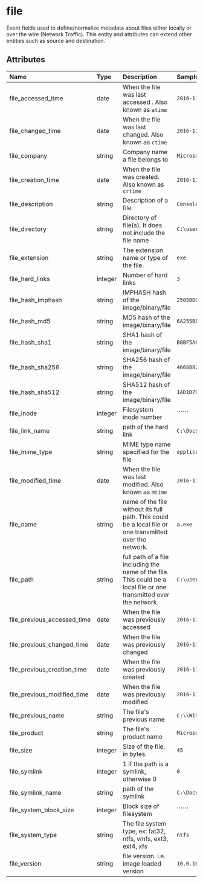 # file

Event fields used to define/normalize metadata about files either locally or over the wire (Network Traffic). This entity and attributes can extend other entities such as source and destination.

## Attributes

| Name | Type | Description | Sample Value |
|:---|:---|:---|:---|
 | file_accessed_time | date | When the file was last accessed . Also known as `atime` | ```2016-11-25 18:21:47``` |
 | file_changed_time | date | When the file was last changed. Also known as `ctime` | ```2016-11-25 18:21:47``` |
 | file_company | string | Company name a file belongs to | ```Microsoft Corporation``` |
 | file_creation_time | date | When the file was created. Also known as `crtime` | ```2016-11-25 18:21:47``` |
 | file_description | string | Description of a file | ```Console Window Host``` |
 | file_directory | string | Directory of file(s). It does not include the file name | ```C:\users\wardog\``` |
 | file_extension | string | The extension name or type of the file. | ```exe``` |
 | file_hard_links | integer | Number of hard links | ```3``` |
 | file_hash_imphash | string | IMPHASH hash of the image/binary/file | ```2505BD03D7BD285E50CE89CEC02B333B``` |
 | file_hash_md5 | string | MD5 hash of the image/binary/file | ```6A255BEBF3DBCD13585538ED47DBAFD7``` |
 | file_hash_sha1 | string | SHA1 hash of the image/binary/file | ```B0BF5AC2E81BBF597FAD5F349FEEB32CAC449FA2``` |
 | file_hash_sha256 | string | SHA256 hash of the image/binary/file | ```4668BB2223FFB983A5F1273B9E3D9FA2C5CE4A0F1FB18CA5C1B285762020073C``` |
 | file_hash_sha512 | string | SHA512 hash of the image/binary/file | ```1AD1D79F85D8F6A50EA282F63898D652661DAA0C1FD361C22647CABC98A70E8CBCE83200D579D10DD0A3D46BE9496DCDFDDF28B0C5E9709343B032A8796FBECB``` |
 | file_inode | integer | Filesystem inode number | `````` |
 | file_link_name | string | path of the hard link | ```C:\Docs\My.exe``` |
 | file_mime_type | string | MIME type name specified for the file | ```application/msword``` |
 | file_modified_time | date | When the file was last modified. Also known as `mtime` | ```2016-11-25 18:21:47``` |
 | file_name | string | name of the file without its full path. This could be a local file or one transmitted over the network. | ```a.exe``` |
 | file_path | string | full path of a file including the name of the file. This could be a local file or one transmitted over the network. | ```C:\users\wardog\z.exe``` |
 | file_previous_accessed_time | date | When the file was previously accessed | ```2016-11-25 18:21:47``` |
 | file_previous_changed_time | date | When the file was previously changed | ```2016-11-25 18:21:47``` |
 | file_previous_creation_time | date | When the file was previously created | ```2016-11-25 18:21:47``` |
 | file_previous_modified_time | date | When the file was previously modified | ```2016-11-25 18:21:47``` |
 | file_previous_name | string | The file's previous name | ```C:\\Windows\system32\cmd.exe``` |
 | file_product | string | The file's product name | ```Microsoft® Windows® Operating System``` |
 | file_size | integer | Size of the file, in bytes. | ```45``` |
 | file_symlink | integer | 1 if the path is a symlink, otherwise 0 | ```0``` |
 | file_symlink_name | string | path of the symlink | ```C:\Docs\My.exe``` |
 | file_system_block_size | integer | Block size of filesystem | `````` |
 | file_system_type | string | The file system type, ex:  fat32, ntfs, vmfs, ext3, ext4, xfs | ```ntfs``` |
 | file_version | string | file version. i.e. image loaded version | ```10.0.16299.15 (WinBuild.160101.0800)``` |
